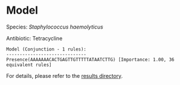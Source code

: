
# Model

Species: *Staphylococcus haemolyticus*

Antibiotic: Tetracycline

```
Model (Conjunction - 1 rules):
------------------------------
Presence(AAAAAAACACTGAGTTGTTTTTATAATCTTG) [Importance: 1.00, 36 equivalent rules]

```

For details, please refer to the [results directory](../../../../../results/scm_b/staphylococcus%20haemolyticus/tetracycline/repeat_9/).

